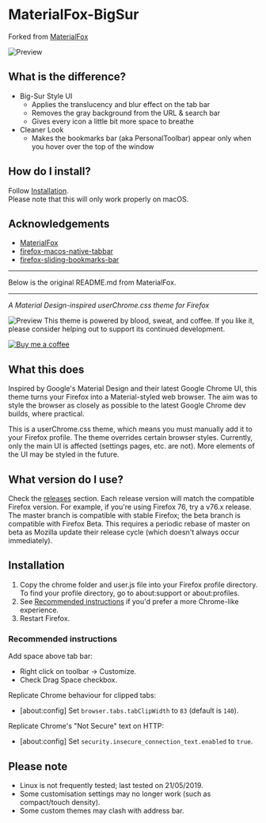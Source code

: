 # MaterialFox-BigSur
  Forked from [MaterialFox](https://github.com/muckSponge/MaterialFox)
  
![Preview](https://user-images.githubusercontent.com/56245920/100540817-218e2380-3283-11eb-915f-e1cd2e319c0e.png)

## What is the difference?
* Big-Sur Style UI
  * Applies the translucency and blur effect on the tab bar
  * Removes the gray background from the URL & search bar
  * Gives every icon a little bit more space to breathe
* Cleaner Look
  * Makes the bookmarks bar (aka PersonalToolbar) appear only when you hover over the top of the window

## How do I install?
Follow [Installation](#installation).  
Please note that this will only work properly on macOS.

## Acknowledgements
* [MaterialFox](https://github.com/muckSponge/MaterialFox)
* [firefox-macos-native-tabbar](https://github.com/zvuc/firefox-macos-native-tabbar)
* [firefox-sliding-bookmarks-bar](https://github.com/zvuc/firefox-sliding-bookmarks-bar)
  
***
Below is the original README.md from MaterialFox.
***

*A Material Design-inspired userChrome.css theme for Firefox*

![Preview](https://user-images.githubusercontent.com/5405629/45172944-21d91900-b24a-11e8-8bc5-03814121b0de.png)
This theme is powered by blood, sweat, and coffee. If you like it, please consider helping out to support its continued development.

[![Buy me a coffee](https://svgshare.com/i/8Yd.svg)](https://www.buymeacoffee.com/n4ho5QX2l)

## What this does
Inspired by Google's Material Design and their latest Google Chrome UI, this theme turns your Firefox into a Material-styled web browser. The aim was to style the browser as closely as possible to the latest Google Chrome dev builds, where practical.

This is a userChrome.css theme, which means you must manually add it to your Firefox profile. The theme overrides certain browser styles. Currently, only the main UI is affected (settings pages, etc. are not). More elements of the UI may be styled in the future.

## What version do I use?
Check the [releases](https://github.com/muckSponge/MaterialFox/releases) section. Each release version will match the compatible Firefox version. For example, if you're using Firefox 76, try a v76.x release. The master branch is compatible with stable Firefox; the beta branch is compatible with Firefox Beta. This requires a periodic rebase of master on beta as Mozilla update their release cycle (which doesn't always occur immediately).

## Installation
1. Copy the chrome folder and user.js file into your Firefox profile directory. To find your profile directory, go to about:support or about:profiles.
2. See [Recommended instructions](#recommended-instructions) if you'd prefer a more Chrome-like experience.
3. Restart Firefox.

### Recommended instructions
Add space above tab bar:
* Right click on toolbar -> Customize.
* Check Drag Space checkbox.

Replicate Chrome behaviour for clipped tabs:
* [about:config] Set ```browser.tabs.tabClipWidth``` to ```83``` (default is ```140```).

Replicate Chrome's "Not Secure" text on HTTP:
* [about:config] Set ```security.insecure_connection_text.enabled``` to ```true```.

## Please note
* Linux is not frequently tested; last tested on 21/05/2019.
* Some customisation settings may no longer work (such as compact/touch density).
* Some custom themes may clash with address bar.
